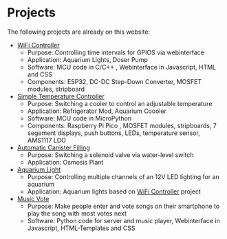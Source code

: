 

# Projects

The following projects are already on this website:

- <a href="#/pages/projects/wifi_controller/readme.html">WiFi Controller</a> 
    - Purpose: Controlling time intervals for GPIOS via webinterface
    - Application: Aquarium Lights, Doser Pump 
    - Software: MCU code in C/C++ , Webinterface in Javascript, HTML and CSS
    - Components: ESP32, DC-DC Step-Down Converter, MOSFET modules, stripboard  
- <a href="#/pages/projects/simple_temp_controller/readme.html">Simple Temperature Controller</a>
    - Purpose: Switching a cooler to control an adjustable temperature 
    - Application: Refrigerator Mod, Aquarium Coooler  
    - Software: MCU code in MicroPython
    - Components: Raspberry Pi Pico , MOSFET modules, stripboards, 7 segement displays, push buttons, LEDs, temperature sensor, AMS1117 LDO  
- <a href="#/pages/projects/automatic_canister_filling/readme.html">Automatic Canister Filling</a> 
    - Purpose: Switching a solenoid valve via water-level switch
    - Application: Osmosis Plant  
- <a href="#/pages/projects/aquarium_light/readme.html">Aquarium Light</a> 
    - Purpose: Controlling multiple channels of an 12V LED lighting for an aquarium
    - Application: Aquarium lights based on <a href="#/pages/projects/wifi_controller/readme.html">WiFi Controller</a> project
- <a href="#/pages/projects/music_vote/readme.html">Music Vote</a> 
    - Purpose: Make people enter and vote songs on their smartphone to play the song with most votes next  
    - Software: Python code for server and music player, Webinterface in Javascript, HTML-Templates and CSS   

